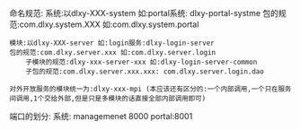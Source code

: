 
命名规范:
	系统:以dlxy-XXX-system 如:portal系统: dlxy-portal-systme
	包的规范:com.dlxy.system.XXX 如:com.dlxy.system.portal
	
	模块:以dlxy-XXX-server 如:login服务:dlxy-login-server
	包的规范:com.dlxy.server.xxx 如:com.dlxy.server.login
		子模块的规范:dlxy-xxx-server-xxx 如:dlxy-login-server-common
		子包的规范:com.dlxy.server.xxx.xxx: com.dlxy.server.login.dao

	对外开放服务的模块统一为:dlxy-xxx-mpi (本应该还有区分的:一个内部调用,一个只在服务间调用,1个交给外部,但是只是多模块的话直接全部内部调用即可)
	


端口的划分:
	系统:
		managemenet 8000
		portal:8001
